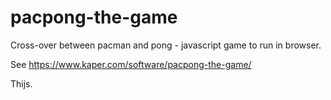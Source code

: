 # pacpong-the-game

Cross-over between pacman and pong - javascript game to run in browser.

See https://www.kaper.com/software/pacpong-the-game/

Thijs.

